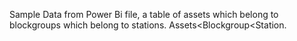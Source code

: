 Sample Data from Power Bi file, a table of assets which belong to blockgroups which belong to stations. Assets<Blockgroup<Station.
